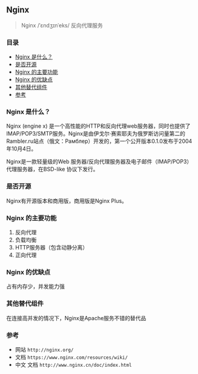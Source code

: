## Nginx

> Nginx /ˈɛndʒɪnˈeks/ 反向代理服务

### 目录
* [Nginx 是什么？](#Nginx-是什么？)
* [是否开源](#是否开源)
* [Nginx 的主要功能](#Nginx-的主要功能)
* [Nginx 的优缺点](#Nginx-的优缺点)
* [其他替代组件](#其他替代组件)
* [参考](#参考)

### Nginx 是什么？
Nginx (engine x) 是一个高性能的HTTP和反向代理web服务器，同时也提供了IMAP/POP3/SMTP服务。Nginx是由伊戈尔·赛索耶夫为俄罗斯访问量第二的Rambler.ru站点（俄文：Рамблер）开发的，第一个公开版本0.1.0发布于2004年10月4日。

Nginx是一款轻量级的Web 服务器/反向代理服务器及电子邮件（IMAP/POP3）代理服务器，在BSD-like 协议下发行。

### 是否开源
Nginx有开源版本和商用版，商用版是Nginx Plus。

### Nginx 的主要功能
1. 反向代理
2. 负载均衡
3. HTTP服务器（包含动静分离）
4. 正向代理

### Nginx 的优缺点
占有内存少，并发能力强

### 其他替代组件
在连接高并发的情况下，Nginx是Apache服务不错的替代品

### 参考
* 网站 `http://nginx.org/`
* 文档 `https://www.nginx.com/resources/wiki/`
* 中文 文档 `http://www.nginx.cn/doc/index.html`